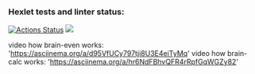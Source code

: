 ### Hexlet tests and linter status:
[![Actions Status](https://github.com/spacewalrus73/python-project-49/workflows/hexlet-check/badge.svg)](https://github.com/spacewalrus73/python-project-49/actions)
<a href="https://codeclimate.com/github/spacewalrus73/python-project-49/maintainability"><img src="https://api.codeclimate.com/v1/badges/3341c6741e9a9d6ff12a/maintainability" /></a>

video how brain-even works: 'https://asciinema.org/a/d95VfUCy797tji8U3E4eiTyMq'
video how brain-calc works: 'https://asciinema.org/a/hr6NdFBhvQFR4rRpfGqWGZy82'
